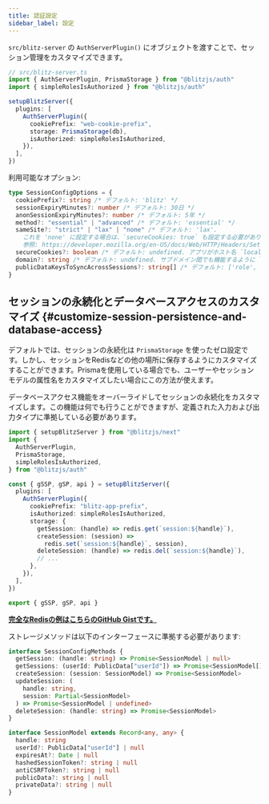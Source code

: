```yaml
---
title: 認証設定
sidebar_label: 設定
---
```


`src/blitz-server` の `AuthServerPlugin()` にオブジェクトを渡すことで、セッション管理をカスタマイズできます。

```ts
// src/blitz-server.ts
import { AuthServerPlugin, PrismaStorage } from "@blitzjs/auth"
import { simpleRolesIsAuthorized } from "@blitzjs/auth"

setupBlitzServer({
  plugins: [
    AuthServerPlugin({
      cookiePrefix: "web-cookie-prefix",
      storage: PrismaStorage(db),
      isAuthorized: simpleRolesIsAuthorized,
    }),
  ],
})
```

利用可能なオプション:

```ts
type SessionConfigOptions = {
  cookiePrefix?: string /* デフォルト: 'blitz' */
  sessionExpiryMinutes?: number /* デフォルト: 30日 */
  anonSessionExpiryMinutes?: number /* デフォルト: 5年 */
  method?: "essential" | "advanced" /* デフォルト: 'essential' */
  sameSite?: "strict" | "lax" | "none" /* デフォルト: 'lax'.
    これを 'none' に設定する場合は、`secureCookies: true` も設定する必要があります。
    参照: https://developer.mozilla.org/en-US/docs/Web/HTTP/Headers/Set-Cookie/SameSite */
  secureCookies?: boolean /* デフォルト: undefined. アプリがホスト名 `localhost` で実行されている場合、このフラグはスキップされます */
  domain?: string /* デフォルト: undefined. サブドメイン間でも機能するように `.yourDomain.com` と設定可能 */
  publicDataKeysToSyncAcrossSessions?: string[] /* デフォルト: ['role', 'roles'] */
}
```

## セッションの永続化とデータベースアクセスのカスタマイズ {#customize-session-persistence-and-database-access}

デフォルトでは、セッションの永続化は `PrismaStorage` を使ったゼロ設定です。しかし、セッションをRedisなどの他の場所に保存するようにカスタマイズすることができます。Prismaを使用している場合でも、ユーザーやセッションモデルの属性名をカスタマイズしたい場合にこの方法が使えます。

データベースアクセス機能をオーバーライドしてセッションの永続化をカスタマイズします。この機能は何でも行うことができますが、定義された入力および出力タイプに準拠している必要があります。

```typescript
import { setupBlitzServer } from "@blitzjs/next"
import {
  AuthServerPlugin,
  PrismaStorage,
  simpleRolesIsAuthorized,
} from "@blitzjs/auth"

const { gSSP, gSP, api } = setupBlitzServer({
  plugins: [
    AuthServerPlugin({
      cookiePrefix: "blitz-app-prefix",
      isAuthorized: simpleRolesIsAuthorized,
      storage: {
        getSession: (handle) => redis.get(`session:${handle}`),
        createSession: (session) =>
          redis.set(`session:${handle}`, session),
        deleteSession: (handle) => redis.del(`session:${handle}`),
        // ...
      },
    }),
  ],
})

export { gSSP, gSP, api }
```

[**完全なRedisの例はこちらのGitHub Gistです。**](https://gist.github.com/beerose/80f37b4b36cbd7ba2745701959e3cb8b)

ストレージメソッドは以下のインターフェースに準拠する必要があります:

```typescript
interface SessionConfigMethods {
  getSession: (handle: string) => Promise<SessionModel | null>
  getSessions: (userId: PublicData["userId"]) => Promise<SessionModel[]>
  createSession: (session: SessionModel) => Promise<SessionModel>
  updateSession: (
    handle: string,
    session: Partial<SessionModel>
  ) => Promise<SessionModel | undefined>
  deleteSession: (handle: string) => Promise<SessionModel>
}

interface SessionModel extends Record<any, any> {
  handle: string
  userId?: PublicData["userId"] | null
  expiresAt?: Date | null
  hashedSessionToken?: string | null
  antiCSRFToken?: string | null
  publicData?: string | null
  privateData?: string | null
}
```
